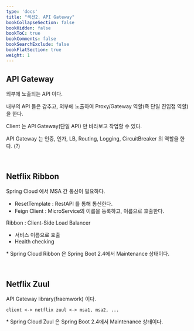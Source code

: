 ```yaml
---
type: 'docs'
title: "섹션2. API Gateway"
bookCollapseSection: false
bookHidden: false
bookToC: true
bookComments: false
bookSearchExclude: false
bookFlatSection: true
weight: 1
---
```


## API Gateway

외부에 노출되는 API 이다. 

내부의 API 들은 감추고, 외부에 노출하여 Proxy/Gateway 역할(즉 단일 진입점 역할)을 한다.

Client 는 API Gateway(단일 API) 만 바라보고 작업할 수 있다.

API Gateway 는 인증, 인가, LB, Routing, Logging, CircuitBreaker 의 역할을 한다. (?)

<br>

## Netflix Ribbon

Spring Cloud 에서 MSA 간 통신이 필요하다.

- ResetTemplate : RestAPI 를 통해 통신한다. 
- Feign Client : MicroService의 이름을 등록하고, 이름으로 호출한다.

Ribbon : Client-Side Load Balancer
- 서비스 이름으로 호출
- Health checking

\* Spring Cloud Ribbon 은 Spring Boot 2.4에서 Maintenance 상태이다.

<br>

## Netflix Zuul

API Gateway library(fraemwork) 이다.

```
client <-> netflix zuul <-> msa1, msa2, ...
```

\* Spring Cloud Zuul 은 Spring Boot 2.4에서 Maintenance 상태이다.